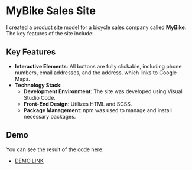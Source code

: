 # MyBike Sales Site

I created a product site model for a bicycle sales company called **MyBike**. The key features of the site include:

## Key Features

- **Interactive Elements**: All buttons are fully clickable, including phone numbers, email addresses, and the address, which links to Google Maps.
- **Technology Stack**:
  - **Development Environment**: The site was developed using Visual Studio Code.
  - **Front-End Design**: Utilizes HTML and SCSS.
  - **Package Management**: npm was used to manage and install necessary packages.

## Demo

You can see the result of the code here:
- [DEMO LINK](https://dennice-cloud.github.io/MyBike-landing/)
